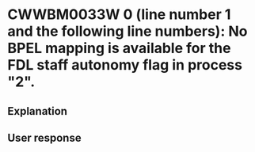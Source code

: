 # CWWBM0033W 0 (line number 1 and the following line numbers): No BPEL mapping is available for the FDL staff autonomy flag in process "2".

## Explanation

## User response